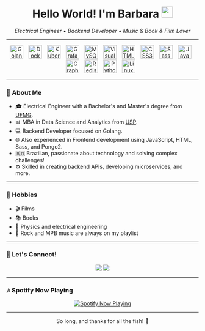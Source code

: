 <h1 align="center">
    Hello World! I'm Barbara <img src="https://github.com/TheDudeThatCode/TheDudeThatCode/blob/master/Assets/Hi.gif" width="29px"> 
</h1>

<p align="center">
   <em>Electrical Engineer • Backend Developer • Music & Book & Film Lover</em>
</p>

---


<div align="center">

  <img alt="Golang" width="35px" src="https://cdn.jsdelivr.net/gh/devicons/devicon/icons/go/go-original.svg" style="padding-right:10px;" />
  <img alt="Docker" width="35px" src="https://cdn.jsdelivr.net/gh/devicons/devicon/icons/docker/docker-original.svg" style="padding-right:10px;" />
  <img alt="Kubernetes" width="35px" src="https://cdn.jsdelivr.net/gh/devicons/devicon/icons/kubernetes/kubernetes-plain.svg" style="padding-right:10px;" />
  <img alt="Grafana" width="35px" src="https://cdn.jsdelivr.net/gh/devicons/devicon/icons/grafana/grafana-original.svg" style="padding-right:10px;" />
  <img alt="MySQL" width="35px" src="https://cdn.jsdelivr.net/gh/devicons/devicon/icons/mysql/mysql-original.svg" style="padding-right:10px;" />
  <img alt="Visual Studio Code" width="35px" src="https://cdn.jsdelivr.net/gh/devicons/devicon/icons/vscode/vscode-original.svg" style="padding-right:10px;" />
  <img alt="HTML5" width="35px" src="https://cdn.jsdelivr.net/gh/devicons/devicon/icons/html5/html5-original.svg" style="padding-right:10px;" />
  <img alt="CSS3" width="35px" src="https://cdn.jsdelivr.net/gh/devicons/devicon/icons/css3/css3-original.svg" style="padding-right:10px;" />
  <img alt="Sass" width="35px" src="https://cdn.jsdelivr.net/gh/devicons/devicon/icons/sass/sass-original.svg" style="padding-right:10px;" />
  <img alt="JavaScript" width="35px" src="https://cdn.jsdelivr.net/gh/devicons/devicon/icons/javascript/javascript-original.svg" style="padding-right:10px;" />
  <img alt="GraphQL" width="35px" src="https://cdn.jsdelivr.net/gh/devicons/devicon/icons/graphql/graphql-plain.svg" style="padding-right:10px;" />
  <img alt="Redis" width="35px" src="https://cdn.jsdelivr.net/gh/devicons/devicon/icons/redis/redis-original.svg" style="padding-right:10px;" />
  <img alt="Python" width="35px" src="https://cdn.jsdelivr.net/gh/devicons/devicon/icons/python/python-original.svg" style="padding-right:10px;" />
  <img alt="Linux" width="35px" src="https://cdn.jsdelivr.net/gh/devicons/devicon/icons/linux/linux-original.svg" style="padding-right:10px;" />

</div>


---

### 🌟 About Me

- 🎓 Electrical Engineer with a Bachelor's and Master's degree from [UFMG](https://ufmg.br).
- 📊 MBA in Data Science and Analytics from [USP](https://www.usp.br).
- 💻 Backend Developer focused on Golang.
- 🌐 Also experienced in Frontend development using JavaScript, HTML, Sass, and Pongo2.
- 🇧🇷 Brazilian, passionate about technology and solving complex challenges!
- ⚙️ Skilled in creating backend APIs, developing microservices, and more.


---

### 🎨 Hobbies

- 🎬 Films
- 📚 Books
- 🔋 Physics and electrical engineering
- 🎸 Rock and MPB music are always on my playlist
  
---

### 💌 Let's Connect!

<p align="center">
   <a href="https://github.com/barbaraalp"><img src="https://img.shields.io/badge/GitHub-barbaraalp-black?style=for-the-badge&logo=github"></a>
   <a href="https://www.linkedin.com/in/barbaraalp"><img src="https://img.shields.io/badge/LinkedIn-Barbara-blue?style=for-the-badge&logo=linkedin"></a>
</p>

---

### 🎶 Spotify Now Playing

<p align="center">
   <a href="https://github.com/kittinan/spotify-github-profile">
      <img src="https://spotify-github-profile.kittinanx.com/api/view?uid=b%C3%A1rbaralemes&cover_image=true&theme=natemoo-re&show_offline=false&background_color=121212&interchange=true&bar_color=844eb1&bar_color_cover=false" alt="Spotify Now Playing" />
   </a>
</p>

---

<p align="center">
   So long, and thanks for all the fish! 🐬
</p>
